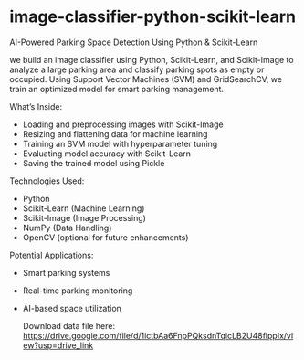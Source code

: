 # image-classifier-python-scikit-learn
AI-Powered Parking Space Detection Using Python &amp; Scikit-Learn

we build an image classifier using Python, Scikit-Learn, and Scikit-Image to analyze a large parking area and classify parking spots as empty or occupied. Using Support Vector Machines (SVM) and GridSearchCV, we train an optimized model for smart parking management.

What’s Inside:
- Loading and preprocessing images with Scikit-Image
- Resizing and flattening data for machine learning
- Training an SVM model with hyperparameter tuning
- Evaluating model accuracy with Scikit-Learn
- Saving the trained model using Pickle

Technologies Used:
- Python
- Scikit-Learn (Machine Learning)
- Scikit-Image (Image Processing)
- NumPy (Data Handling)
- OpenCV (optional for future enhancements)

Potential Applications:
- Smart parking systems
- Real-time parking monitoring
- AI-based space utilization

  Download data file here: https://drive.google.com/file/d/1ictbAa6FnpPQksdnTqicLB2U48fippIx/view?usp=drive_link
